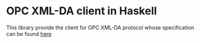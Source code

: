 # OPC XML-DA client in Haskell

This library provide the client for OPC XML-DA protocol whose specification can be found [here](http://www.diit.unict.it/users/scava/dispense/II/OPCDataAccessXMLSpecification.pdf)
